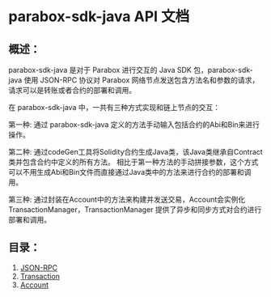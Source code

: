 # parabox-sdk-java API 文档

## 概述：

parabox-sdk-java 是对于 Parabox 进行交互的 Java SDK 包，parabox-sdk-java 使用 JSON-RPC 协议对 Parabox 网络节点发送包含方法名和参数的请求，请求可以是转账或者合约的部署和调用。

在 parabox-sdk-java 中，一共有三种方式实现和链上节点的交互：

第一种: 通过 parabox-sdk-java 定义的方法手动输入包括合约的Abi和Bin来进行操作。

第二种: 通过codeGen工具将Solidity合约生成Java类，该Java类继承自Contract类并包含合约中定义的所有方法。
相比于第一种方法的手动拼接参数，这个方式可以不用生成Abi和Bin文件而直接通过Java类中的方法来进行合约的部署和调用。  

第三种: 通过封装在Account中的方法来构建并发送交易，Account会实例化TransactionManager，TransactionManager 提供了异步和同步方式对合约进行部署和调用。

## 目录：

1. [JSON-RPC](jsonrpc.md)
2. [Transaction](transaction.md)
3. [Account](account.md)